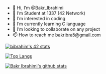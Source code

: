 - 👋 Hi, I’m @Bakr_Ibrahimi
- 💞️ I’m Student at 1337 (42 Network)
- 👀 I’m interested in coding
- 🌱 I’m currently learning C language
- 🤝 I’m looking to collaborate on any project
- 📫 How to reach me bakribra5@gmail.com

<a href="https://github.com/oakoudad/badge42"><img src="https://badge.mediaplus.ma/greenbinary/bibrahim" alt="bibrahim's 42 stats" /></a>


[![Top Langs](https://github-readme-stats.vercel.app/api/top-langs/?username=BakrIbrahimi&show_icons=true&theme=cobalt)](https://github.com/anuraghazra/github-readme-stats)

<a href="https://github-readme-stats.vercel.app/api?username=Aklaikel&count_private=true&show_icons=true">
  <img align="center" src="https://github-readme-stats.vercel.app/api?username=BakrIbrahimi&count_private=true&show_icons=true" alt="Bakr Ibrahimi's github stats" />
</a>

<!---
BakrIbrahimi/BakrIbrahimi is a ✨ special ✨ repository because its `README.md` (this file) appears on your GitHub profile.
You can click the Preview link to take a look at your changes.
--->
